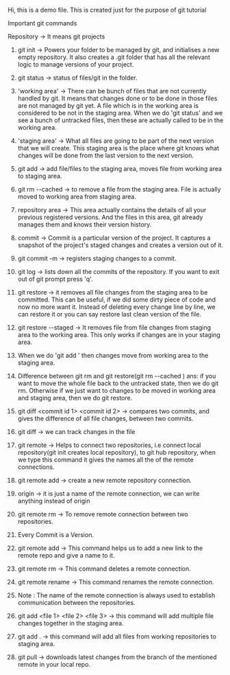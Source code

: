 Hi, this is a demo file. This is created just for the purpose of git tutorial

Important git commands

Repository -> It means git projects

1. git init -> Powers your folder to be managed by git, and initialises a new empty
   repository. It also creates a .git folder that has all the relevant logic to manage
   versions of your project.

2. git status -> status of files/git in the folder.

3. 'working area' -> There can be bunch of files that are not currently handled by git.
   It means that changes done or to be done in those files are not managed by git yet. A file
   which is in the working area is considered to be not in the staging area. When we do 'git status'
   and we see a bunch of untracked files, then these are actually called to be in the working area.

4. 'staging area' -> What all files are going to be part of the next version that we will create.
   This staging area is the place where git knows what changes will be done from the last version to
   the next version.

5. git add <file name> -> add file/files to the staging area, moves file from working area to
   staging area.

6. git rm --cached <file name> -> to remove a file from the staging area. File is actually moved to
   working area from staging area.

7. repository area -> This area actually contains the details of all your previous registered versions.
   And the files in this area, git already manages them and knows their version history.

8. commit -> Commit is a particular version of the project. It captures a snapshot of the project's staged
   changes and creates a version out of it.

9. git commit -m <message> -> registers staging changes to a commit.

10. git log -> lists down all the commits of the repository. If you want to exit out of git prompt
    press 'q'.

11. git restore <file name> -> it removes all file changes from the staging area to be committed. This can
    be useful, if we did some dirty piece of code and now no more want it. Instead of deleting every change
    line by line, we can restore it or you can say restore last clean version of the file.

12. git restore --staged <file name> -> It removes file from file changes from staging area to the working area.
    This only works if changes are in your staging area.

13. When we do 'git add <filename>' then changes move from working area to the staging area.

14. Difference between git rm and git restore(git rm --cached <filename>)
    ans: if you want to move the whole file back to the untracked state, then we do git rm.
    Otherwise if we just want to changes to be moved in working area and staging area,
    then we do git restore.

15. git diff <commit id 1> <commit id 2> -> compares two commits, and gives the difference of all file changes,
    between two commits.

16. git diff <filename> -> we can track changes in the file

17. git remote -> Helps to connect two repositories, i.e connect local repository(git init creates local repository),
    to git hub repository, when we type this command it gives the names all the of the remote connections.

18. git remote add -> create a new remote repository connection.

19. origin -> it is just a name of the remote connection, we can write anything instead of origin

20. git remote rm -> To remove remote connection between two repositories.

21. Every Commit is a Version.

22. git remote add <name of remote> <link of remote> -> This command helps us to add a new link to the
    remote repo and give a name to it.

23. git remote rm <name of remote> -> This command deletes a remote connection.

24. git remote rename <old name> <new name> -> This command renames the remote connection.

25. Note : The name of the remote connection is always used to establish communication between the repositories.

26. git add <file 1> <file 2> <file 3> -> this command will add multiple file changes together in the
    staging area.

27. git add . -> this command will add all files from working repositories to staging area.

28. git pull <remote name> <branch name> -> downloads latest changes from the branch of the mentioned remote
    in your local repo.
